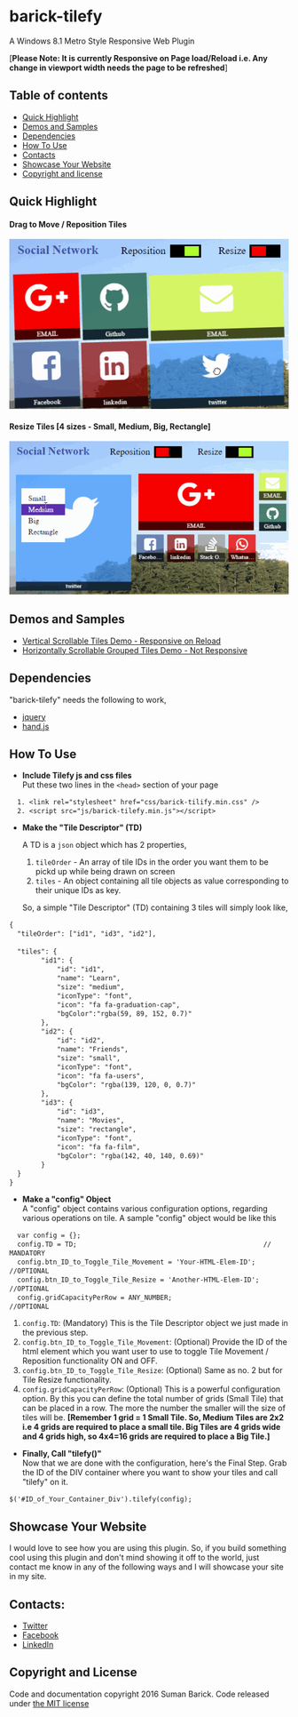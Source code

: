 # barick-tilefy
A Windows 8.1 Metro Style Responsive Web Plugin 

[**Please Note: It is currently Responsive on Page load/Reload i.e. Any change in viewport width needs the page to be refreshed**]



## Table of contents

* [Quick Highlight](#quick-highlight)
* [Demos and Samples](#demos-and-samples)
* [Dependencies](#dependencies)
* [How To Use](#how-to-use)
* [Contacts](#contacts)
* [Showcase Your Website](#showcase-your-website)
* [Copyright and license](#copyright-and-license)



## Quick Highlight

#### Drag to Move / Reposition Tiles
![Drag to Move / Reposition Tiles](img/help-gifs/RepositionTiles.gif)

#### Resize Tiles [4 sizes - Small, Medium, Big, Rectangle]
![Resize Tiles into any of the 4 available sizes](img/help-gifs/ResizeTiles.gif)



## Demos and Samples
* [Vertical Scrollable Tiles Demo - Responsive on Reload](http://barick.in)
* [Horizontally Scrollable Grouped Tiles Demo - Not Responsive](http://codotronix.github.io/barick-tilefy/samples/horizontal-scroll-demo/)



## Dependencies
"barick-tilefy" needs the following to work,
* [jquery](https://jquery.com/)
* [hand.js](https://handjs.codeplex.com/)



## How To Use

* **Include Tilefy js and css files** <br/>
  Put these two lines in the `<head>` section of your page

```
  1. <link rel="stylesheet" href="css/barick-tilify.min.css" />
  2. <script src="js/barick-tilefy.min.js"></script>

```

* **Make the "Tile Descriptor" (TD)**<br/>

  A TD is a `json` object which has 2 properties,
  1. `tileOrder` - An array of tile IDs in the order you want them to be pickd up while being drawn on screen
  2. `tiles` - An object containing all tile objects as value corresponding to their unique IDs as key.
  
  So, a simple "Tile Descriptor" (TD) containing 3 tiles will simply look like,
```
{
  "tileOrder": ["id1", "id3", "id2"],
    
  "tiles": {
        "id1": {
            "id": "id1",
            "name": "Learn",
            "size": "medium",
            "iconType": "font",
            "icon": "fa fa-graduation-cap",
            "bgColor":"rgba(59, 89, 152, 0.7)"
        },
        "id2": {
            "id": "id2",
            "name": "Friends",
            "size": "small",
            "iconType": "font",
            "icon": "fa fa-users",
            "bgColor": "rgba(139, 120, 0, 0.7)"
        },
        "id3": {
            "id": "id3",
            "name": "Movies",
            "size": "rectangle",
            "iconType": "font",
            "icon": "fa fa-film",
            "bgColor": "rgba(142, 40, 140, 0.69)"
        }
  }
}

```


* **Make a "config" Object** <br/>
  A "config" object contains various configuration options, regarding various operations on tile. A sample "config" object would be like this

```
  var config = {};
  config.TD = TD;                                               // MANDATORY
  config.btn_ID_to_Toggle_Tile_Movement = 'Your-HTML-Elem-ID';  //OPTIONAL
  config.btn_ID_to_Toggle_Tile_Resize = 'Another-HTML-Elem-ID'; //OPTIONAL
  config.gridCapacityPerRow = ANY_NUMBER;                       //OPTIONAL
```

  1. `config.TD`: (Mandatory) This is the Tile Descriptor object we just made in the previous step.
  2. `config.btn_ID_to_Toggle_Tile_Movement`: (Optional) Provide the ID of the html element which you want user to use to toggle Tile Movement / Reposition functionality ON and OFF.
  3. `config.btn_ID_to_Toggle_Tile_Resize`: (Optional) Same as no. 2 but for Tile Resize functionality.
  4. `config.gridCapacityPerRow`: (Optional) This is a powerful configuration option. By this you can define the total number of grids (Small Tile) that can be placed in a row. The more the number the smaller will the size of tiles will be.
  **[Remember 1 grid = 1 Small Tile. So, Medium Tiles are 2x2 i.e 4 grids are required to place a small tile. Big Tiles are 4 grids wide and 4 grids high, so 4x4=16 grids are required to place a Big Tile.]**



* **Finally, Call "tilefy()"** <br/>
Now that we are done with the configuration, here's the Final Step. Grab the ID of the DIV container where you want to show your tiles and call "tilefy" on it.

```
$('#ID_of_Your_Container_Div').tilefy(config);
```


## Showcase Your Website
I would love to see how you are using this plugin. So, if you build something cool using this plugin and don't mind showing it off to the world, just contact me know in any of the following ways and I will showcase your site in my site.


## Contacts:
* [Twitter](https://twitter.com/codotronix)
* [Facebook](https://www.facebook.com/codotronix)
* [LinkedIn](https://www.linkedin.com/in/sumanbarick)



## Copyright and License
Code and documentation copyright 2016 Suman Barick. Code released under [the MIT license](https://github.com/codotronix/barick-tilefy/blob/master/LICENSE)
